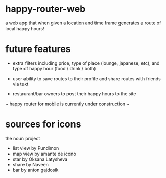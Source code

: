 # happy-router-web

a web app that when given a location and time frame generates a route of local happy hours! 

# future features 

- extra filters including price, type of place (lounge, japanese, etc), and type of happy hour (food / drink / both)

- user ability to save routes to their profile and share routes with friends via text

- restaurant/bar owners to post their happy hours to the site

~ happy router for mobile is currently under construction ~

# sources for icons 

the noun project
  - list view by Pundimon
  - map view by amante de icono
  - star by Oksana Latysheva
  - share by Naveen
  - bar by anton gajdosik
